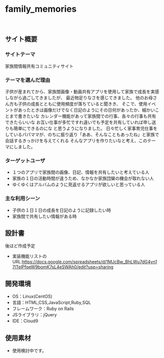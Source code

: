 # family_memories
​
## サイト概要
### サイトテーマ
家族間情報共有コミュニティサイト
​
### テーマを選んだ理由
子供が産まれてから、家族間画像・動画共有アプリを使用して家族で成長を実感しながら過ごしてきましたが、
最近物足りなさを感じてきました。
他のお母さん方も子供の成長とともに使用頻度が落ちていると聞きき、
そこで、使用イベントがあったときは画像だけでなく日記のようにその日何があったか、細かいことまで書きたいな
カレンダー機能があって家族間での行事、各々の行事も共有できたらいいな
お互い仕事が多忙ですれ違いでも予定を共有していれば申し送りも簡単にできるのにな
と思うようになりました。
日々忙しく家事育児仕事をしているパパママが、のちに振り返り「ああ、そんなこともあったね」と家族で会話するきっかけを与えてくれる
そんなアプリを作りたいなと考え、このテーマにしました。

### ターゲットユーザ
- １つのアプリで家族間の画像、日記、情報を共有したいと考えている人
- 家族の１日の活動時間が違うため、なかなか家族団欒の機会が取れない人
- ゆくゆくはアルバムのように見返せるアプリが欲しいと思っている人
​
### 主な利用シーン
- 子供の１日１日の成長を日記のように記録したい時
- 家族間で共有したい情報がある時
​
## 設計書
後ほど作成予定
- 実装機能リストのURL:https://docs.google.com/spreadsheets/d/1MJcBw_BhLWu7dG4yn17lTelPfqeW9bomK7sL4eSWAh0/edit?usp=sharing
​
## 開発環境
- OS：Linux(CentOS)
- 言語：HTML,CSS,JavaScript,Ruby,SQL
- フレームワーク：Ruby on Rails
- JSライブラリ：jQuery
- IDE：Cloud9
​
## 使用素材
- 使用検討中です。